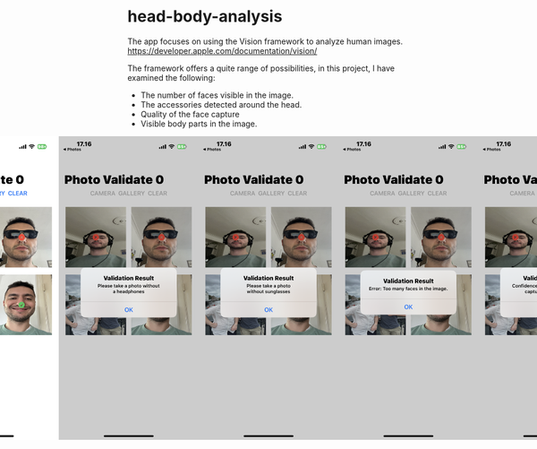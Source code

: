 # head-body-analysis
The app focuses on using the Vision framework to analyze human images.  <br />
https://developer.apple.com/documentation/vision/ <br />

The framework offers a quite range of possibilities, in this project, I have examined the following: <br />
- The number of faces visible in the image. <br />
- The accessories detected around the head. <br />
- Quality of the face capture <br />
- Visible body parts in the image. <br />

<div style="display: flex; justify-content: center;">
  <img src="start.jpeg" alt="Screenshot" width="250">
  <img src="headphones.PNG" alt="Screenshot" width="250">
  <img src="sunglass.PNG" alt="Screenshot" width="250">
  <img src="too-many.PNG" alt="Screenshot" width="250">
  <img src="valid.PNG" alt="Screenshot" width="250">
</div>

